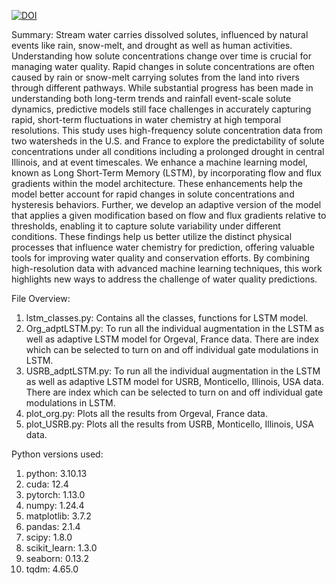 [![DOI](https://zenodo.org/badge/1033304270.svg)](https://doi.org/10.5281/zenodo.16755028)

Summary: Stream water carries dissolved solutes, influenced by natural events like rain, snow-melt, and drought as well as human activities. Understanding how solute concentrations change over time is crucial for managing water quality. Rapid changes in solute concentrations are often caused by rain or snow-melt carrying solutes from the land into rivers through different pathways. While substantial progress has been made in understanding both long-term trends and rainfall event-scale solute dynamics, predictive models still face challenges in accurately capturing rapid, short-term fluctuations in water chemistry at high temporal resolutions. This study uses high-frequency solute concentration data from two watersheds in the U.S. and France to explore the predictability of solute concentrations under all conditions including a prolonged drought in central Illinois, and at event timescales. We enhance a machine learning model, known as Long Short-Term Memory (LSTM), by incorporating flow and flux gradients within the model architecture. These enhancements help the model better account for rapid changes in solute concentrations and hysteresis behaviors. Further, we develop an adaptive version of the model that applies a given modification based on flow and flux gradients relative to thresholds, enabling it to capture solute variability under different conditions. These findings help us better utilize the distinct physical processes that influence water chemistry for prediction, offering valuable tools for improving water quality and conservation efforts. By combining high-resolution data with advanced machine learning techniques, this work highlights new ways to address the challenge of water quality predictions.

File Overview: 
1. lstm_classes.py: Contains all the classes, functions for LSTM model. 
2. Org_adptLSTM.py: To run all the individual augmentation in the LSTM as well as adaptive LSTM model for Orgeval, France data. There are index which can be selected to turn on and off individual gate modulations in LSTM.  
3. USRB_adptLSTM.py: To run all the individual augmentation in the LSTM as well as adaptive LSTM model for USRB, Monticello, Illinois, USA data. There are index which can be selected to turn on and off individual gate modulations in LSTM.  
4. plot_org.py: Plots all the results from Orgeval, France data.
5. plot_USRB.py: Plots all the results from USRB, Monticello, Illinois, USA data.

Python versions used:

1. python: 3.10.13
2. cuda: 12.4
3. pytorch: 1.13.0
4. numpy: 1.24.4
5. matplotlib: 3.7.2
6. pandas: 2.1.4
7. scipy: 1.8.0
8. scikit_learn: 1.3.0
9. seaborn: 0.13.2
10. tqdm: 4.65.0
